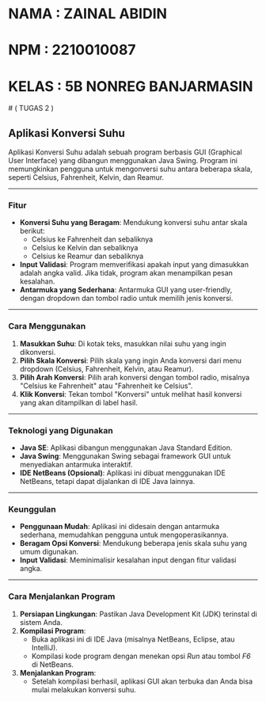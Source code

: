 # NAMA : ZAINAL ABIDIN

# NPM  : 2210010087

# KELAS : 5B NONREG BANJARMASIN 

# ( TUGAS 2 )

## Aplikasi Konversi Suhu

Aplikasi Konversi Suhu adalah sebuah program berbasis GUI (Graphical User Interface) yang dibangun menggunakan Java Swing. Program ini memungkinkan pengguna untuk mengonversi suhu antara beberapa skala, seperti Celsius, Fahrenheit, Kelvin, dan Reamur.

---

### Fitur

- **Konversi Suhu yang Beragam**: Mendukung konversi suhu antar skala berikut:
  - Celsius ke Fahrenheit dan sebaliknya
  - Celsius ke Kelvin dan sebaliknya
  - Celsius ke Reamur dan sebaliknya
- **Input Validasi**: Program memverifikasi apakah input yang dimasukkan adalah angka valid. Jika tidak, program akan menampilkan pesan kesalahan.
- **Antarmuka yang Sederhana**: Antarmuka GUI yang user-friendly, dengan dropdown dan tombol radio untuk memilih jenis konversi.

---

### Cara Menggunakan

1. **Masukkan Suhu**: Di kotak teks, masukkan nilai suhu yang ingin dikonversi.
2. **Pilih Skala Konversi**: Pilih skala yang ingin Anda konversi dari menu dropdown (Celsius, Fahrenheit, Kelvin, atau Reamur).
3. **Pilih Arah Konversi**: Pilih arah konversi dengan tombol radio, misalnya "Celsius ke Fahrenheit" atau "Fahrenheit ke Celsius".
4. **Klik Konversi**: Tekan tombol "Konversi" untuk melihat hasil konversi yang akan ditampilkan di label hasil.

---

### Teknologi yang Digunakan

- **Java SE**: Aplikasi dibangun menggunakan Java Standard Edition.
- **Java Swing**: Menggunakan Swing sebagai framework GUI untuk menyediakan antarmuka interaktif.
- **IDE NetBeans (Opsional)**: Aplikasi ini dibuat menggunakan IDE NetBeans, tetapi dapat dijalankan di IDE Java lainnya.

---

### Keunggulan

- **Penggunaan Mudah**: Aplikasi ini didesain dengan antarmuka sederhana, memudahkan pengguna untuk mengoperasikannya.
- **Beragam Opsi Konversi**: Mendukung beberapa jenis skala suhu yang umum digunakan.
- **Input Validasi**: Meminimalisir kesalahan input dengan fitur validasi angka.

---

### Cara Menjalankan Program

1. **Persiapan Lingkungan**: Pastikan Java Development Kit (JDK) terinstal di sistem Anda.
2. **Kompilasi Program**:
   - Buka aplikasi ini di IDE Java (misalnya NetBeans, Eclipse, atau IntelliJ).
   - Kompilasi kode program dengan menekan opsi *Run* atau tombol *F6* di NetBeans.
3. **Menjalankan Program**:
   - Setelah kompilasi berhasil, aplikasi GUI akan terbuka dan Anda bisa mulai melakukan konversi suhu.
  

